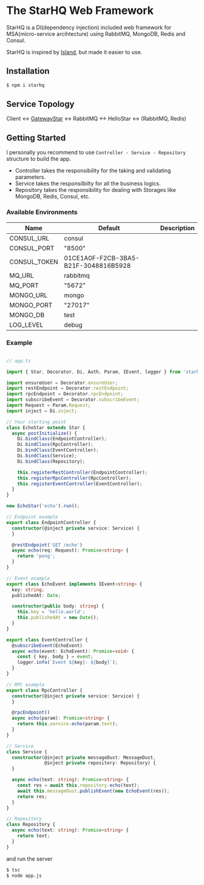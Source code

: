# The StarHQ Web Framework

StarHQ is a DI(dependency injection) included web framework for MSA(micro-service arcihtecture) using RabbitMQ, MongoDB, Redis and Consul.

StarHQ is inspired by [Island](https://github.com/spearhead-ea/island), but made it easier to use.

## Installation

```bash
$ npm i starhq
```

## Service Topology

Client <-> [GatewayStar](https://github.com/haandol/gateway-star) <-> RabbitMQ <-> HelloStar <-> (RabbitMQ, Redis)

## Getting Started

I personally you recommend to use `Controller - Service - Repository` structure to build the app.

- Controller takes the responsibility for the taking and validating parameters.
- Service takes the responsilbilty for all the business logics.
- Repository takes the responsibility for dealing with Storages like MongoDB, Redis, Consul, etc.

### Available Environments

  | Name | Default | Description
  |------|-------|-------|
  | CONSUL_URL | consul | |
  | CONSUL_PORT | "8500" | |
  | CONSUL_TOKEN | 01CE1A0F-F2CB-3BA5-B21F-3048816B5928 | |
  | MQ_URL | rabbitmq | |
  | MQ_PORT | "5672" | |
  | MONGO_URL | mongo | |
  | MONGO_PORT | "27017" | |
  | MONGO_DB | test | |
  | LOG_LEVEL | debug | |

### Example

```typescript

// app.ts

import { Star, Decorator, Di, Auth, Param, IEvent, logger } from 'starhq';

import ensureUser = Decorator.ensureUser;
import restEndpoint = Decorator.restEndpoint;
import rpcEndpoint = Decorator.rpcEndpoint;
import subscribeEvent = Decorator.subscribeEvent;
import Request = Param.Request;
import inject = Di.inject;

// Your starting point
class EchoStar extends Star {
  async postInitialize() {
    Di.bindClass(EndpointController);
    Di.bindClass(RpcController);
    Di.bindClass(EventController);
    Di.bindClass(Service);
    Di.bindClass(Repository);

    this.registerRestController(EndpointController);
    this.registerRpcController(RpcController);
    this.registerEventController(EventController);
  }
}

new EchoStar('echo').run();

// Endpoint example
export class EndpointController {
  constructor(@inject private service: Service) {
  }

  @restEndpoint('GET /echo')
  async echo(req: Request): Promise<string> {
    return 'pong';
  }
}

// Event example
export class EchoEvent implements IEvent<string> {
  key: string;
  publishedAt: Date;

  constructor(public body: string) {
    this.key = 'hello.world';
    this.publishedAt = new Date();
  }
}

export class EventController {
  @subscribeEvent(EchoEvent)
  async echo(event: EchoEvent): Promise<void> {
    const { key, body } = event;
    logger.info(`Event ${key}: ${body}`);
  }
}

// RPC example
export class RpcController {
  constructor(@inject private service: Service) {
  }

  @rpcEndpoint()
  async echo(param): Promise<string> {
    return this.service.echo(param.text);
  }
}

// Service
class Service {
  constructor(@inject private messageDust: MessageDust,
              @inject private repository: Repository) {
  }

  async echo(text: string): Promise<string> {
    const res = await this.repository.echo(text);
    await this.messageDust.publishEvent(new EchoEvent(res));
    return res;
  }
}

// Repository
class Repository {
  async echo(text: string): Promise<string> {
    return text;
  }
}
```

and run the server

```bash
$ tsc
$ node app.js
```